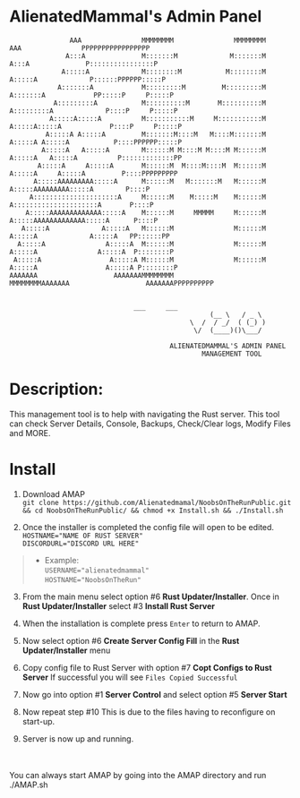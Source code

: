 # AlienatedMammal's Admin Panel 

```
               AAA               MMMMMMMM               MMMMMMMM               AAA               PPPPPPPPPPPPPPPPP
              A:::A              M:::::::M             M:::::::M              A:::A              P::::::::::::::::P
             A:::::A             M::::::::M           M::::::::M             A:::::A             P::::::PPPPPP:::::P
            A:::::::A            M:::::::::M         M:::::::::M            A:::::::A            PP:::::P     P:::::P
           A:::::::::A           M::::::::::M       M::::::::::M           A:::::::::A             P::::P     P:::::P
          A:::::A:::::A          M:::::::::::M     M:::::::::::M          A:::::A:::::A            P::::P     P:::::P
         A:::::A A:::::A         M:::::::M::::M   M::::M:::::::M         A:::::A A:::::A           P::::PPPPPP:::::P
        A:::::A   A:::::A        M::::::M M::::M M::::M M::::::M        A:::::A   A:::::A          P:::::::::::::PP
       A:::::A     A:::::A       M::::::M  M::::M::::M  M::::::M       A:::::A     A:::::A         P::::PPPPPPPPP
      A:::::AAAAAAAAA:::::A      M::::::M   M:::::::M   M::::::M      A:::::AAAAAAAAA:::::A        P::::P
     A:::::::::::::::::::::A     M::::::M    M:::::M    M::::::M     A:::::::::::::::::::::A       P::::P
    A:::::AAAAAAAAAAAAA:::::A    M::::::M     MMMMM     M::::::M    A:::::AAAAAAAAAAAAA:::::A      P::::P
   A:::::A             A:::::A   M::::::M               M::::::M   A:::::A             A:::::A   PP::::::PP
  A:::::A               A:::::A  M::::::M               M::::::M  A:::::A               A:::::A  P::::::::P
 A:::::A                 A:::::A M::::::M               M::::::M A:::::A                 A:::::A P::::::::P
AAAAAAA                   AAAAAAAMMMMMMMM               MMMMMMMMAAAAAAA                   AAAAAAAPPPPPPPPPP


					           ___     ___
                                                  (__ \   / _ \
                                             \  /  / _/  ( (_) )
                                              \/  (____)()\___/

                                        ALIENATEDMAMMAL'S ADMIN PANEL                                                 
                                                MANAGEMENT TOOL
```

# Description: 
This management tool is to help with navigating the Rust server. This tool can check Server Details, 
Console, Backups, Check/Clear logs, Modify Files and MORE. 


# Install 
1) Download AMAP<br>
```git clone https://github.com/Alienatedmamal/NoobsOnTheRunPublic.git && cd NoobsOnTheRunPublic/ && chmod +x Install.sh && ./Install.sh```

2) Once the installer is completed the config file will open to be edited.<br>
```HOSTNAME="NAME OF RUST SERVER"```     
```DISCORDURL="DISCORD URL HERE"```
>- Example:<br>
```USERNAME="alienatedmammal"```<br>
```HOSTNAME="NoobsOnTheRun"```<br>

3) From the main menu select option #6 **Rust Updater/Installer**. Once in **Rust Updater/Installer** select #3 **Install Rust Server**<br>

4) When the installation is complete press ```Enter``` to return to AMAP.<br>

5) Now select option #6 **Create Server Config Fill** in the **Rust Updater/Installer** menu<br>

6) Copy config file to Rust Server with option #7 **Copt Configs to Rust Server** If successful you will see ```Files Copied Successful```<br>

7) Now go into option #1 **Server Control** and select option #5 **Server Start**<br>

8) Now repeat step #10 This is due to the files having to reconfigure on start-up. <br>

9) Server is now up and running. <br>
<br>
<br>
You can always start AMAP by going into the AMAP directory and run
./AMAP.sh
   



